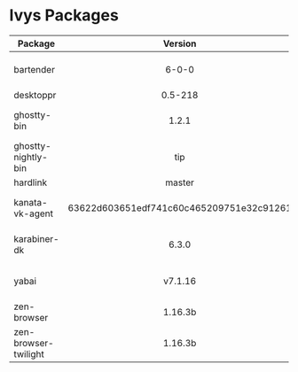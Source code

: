 # Ivys Packages
| Package   |      Version      |  platforms |
|-----------|:-----------------:|-----------:|
| bartender |  6-0-0 | x86_64-darwin,aarch64-darwin |
| desktoppr |  0.5-218 | aarch64-darwin |
| ghostty-bin |  1.2.1 | x86_64-darwin,aarch64-darwin |
| ghostty-nightly-bin |  tip | x86_64-darwin,aarch64-darwin |
| hardlink |  master | aarch64-darwin |
| kanata-vk-agent |  63622d603651edf741c60c465209751e32c91261 | x86_64-darwin,aarch64-darwin |
| karabiner-dk |  6.3.0 | x86_64-darwin,aarch64-darwin |
| yabai |  v7.1.16 | aarch64-darwin,x86_64-darwin |
| zen-browser |  1.16.3b | aarch64-darwin |
| zen-browser-twilight |  1.16.3b | aarch64-darwin |

